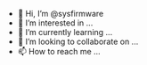 - 👋 Hi, I’m @sysfirmware
- 👀 I’m interested in ...
- 🌱 I’m currently learning ...
- 💞️ I’m looking to collaborate on ...
- 📫 How to reach me ...

<!---
sysfirmware/sysfirmware is a ✨ special ✨ repository because its `README.md` (this file) appears on your GitHub profile.
You can click the Preview link to take a look at your changes.
--->
